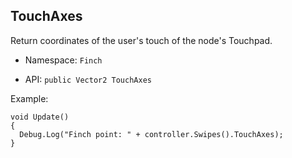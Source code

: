 ## TouchAxes

Return coordinates of the user's touch of the node's Touchpad.

* Namespace: `Finch`  

* API: `public Vector2 TouchAxes`  

Example:  
```
void Update()
{
  Debug.Log("Finch point: " + controller.Swipes().TouchAxes);
}
```
